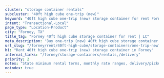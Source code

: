 ```yaml
---
cluster: "storage container rentals"
subcluster: "40ft high cube one-trip (new)"
keyword: "40ft high cube one-trip (new) storage container for rent Forney, TX"
intent: "Transactional-Local"
page_type: "Location-Product"
city: "Forney, TX"
title_tag: "Forney 40ft high cube storage container for rent | LC"
meta_description: "Buy one-trip (new) 40ft high cube storage container rent with local delivery in Forney, TX. LC Container — local Since 2003. Request a fast quote today."
url_slug: "/forney/rent/40ft-high-cube/storage-containers/one-trip-new"
h1: "Rent 40ft high cube one-trip (new) storage container in Forney"
internal_links: "/forney/storage-containers/rentals,/delivery"
priority: 2
notes: "State minimum rental terms, monthly rate ranges, delivery/pickup fees, service area."
noindex: true
---
```


<!-- TODO: Add unique city/inventory copy, images, and internal links here. -->
